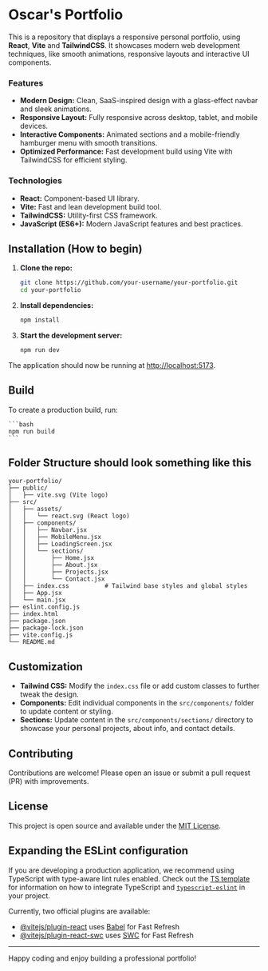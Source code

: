# Oscar's Portfolio

This is a repository that displays a responsive personal portfolio, using **React**, **Vite** and **TailwindCSS**. It showcases modern web development techniques, like smooth animations, responsive layouts and interactive UI components.

### Features

- **Modern Design:** Clean, SaaS-inspired design with a glass-effect navbar and sleek animations.
- **Responsive Layout:** Fully responsive across desktop, tablet, and mobile devices.
- **Interactive Components:** Animated sections and a mobile-friendly hamburger menu with smooth transitions.
- **Optimized Performance:** Fast development build using Vite with TailwindCSS for efficient styling.

### Technologies

- **React:** Component-based UI library.
- **Vite:** Fast and lean development build tool.
- **TailwindCSS:** Utility-first CSS framework.
- **JavaScript (ES6+):** Modern JavaScript features and best practices.

## Installation (How to begin)

1. **Clone the repo:**

    ```bash
    git clone https://github.com/your-username/your-portfolio.git
    cd your-portfolio
    ```

2. **Install dependencies:**

    ```bash
    npm install
    ```

3. **Start the development server:**

    ```bash
    npm run dev
    ```

The application should now be running at [http://localhost:5173](http://localhost:5173).

## Build

To create a production build, run:

    ```bash
    npm run build
    ```

## Folder Structure should look something like this

```
your-portfolio/
├── public/
│   ├── vite.svg (Vite logo)
├── src/
│   ├── assets/
│   │   └── react.svg (React logo)
│   ├── components/
│   │   ├── Navbar.jsx
│   │   ├── MobileMenu.jsx
│   │   ├── LoadingScreen.jsx
│   │   └── sections/
│   │       ├── Home.jsx
│   │       ├── About.jsx
│   │       ├── Projects.jsx
│   │       └── Contact.jsx
│   ├── index.css          # Tailwind base styles and global styles
│   ├── App.jsx
│   └── main.jsx
├── eslint.config.js
├── index.html
├── package.json
├── package-lock.json
├── vite.config.js
└── README.md
```

## Customization

- **Tailwind CSS:** Modify the `index.css` file or add custom classes to further tweak the design.
- **Components:** Edit individual components in the `src/components/` folder to update content or styling.
- **Sections:** Update content in the `src/components/sections/` directory to showcase your personal projects, about info, and contact details.

## Contributing

Contributions are welcome! Please open an issue or submit a pull request (PR) with improvements.

## License

This project is open source and available under the [MIT License](LICENSE).

## Expanding the ESLint configuration

If you are developing a production application, we recommend using TypeScript with type-aware lint rules enabled. Check out the [TS template](https://github.com/vitejs/vite/tree/main/packages/create-vite/template-react-ts) for information on how to integrate TypeScript and [`typescript-eslint`](https://typescript-eslint.io) in your project.

Currently, two official plugins are available:

- [@vitejs/plugin-react](https://github.com/vitejs/vite-plugin-react/blob/main/packages/plugin-react) uses [Babel](https://babeljs.io/) for Fast Refresh
- [@vitejs/plugin-react-swc](https://github.com/vitejs/vite-plugin-react/blob/main/packages/plugin-react-swc) uses [SWC](https://swc.rs/) for Fast Refresh

---

Happy coding and enjoy building a professional portfolio!
